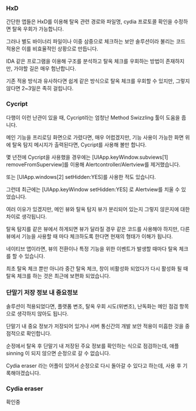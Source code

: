 ### HxD

간단한 앱들은 HxD를 이용해 탈옥 관련 경로와 파일명, cydia 프로토콜 확인을 수정하면 탈옥 우회가 가능합니다.

그러나 별도 바이너리 파일이나 이중 삼중으로 체크하는 보안 솔루션이라 불리는 코드 적용은 이를 비효율적인 상황으로 만듭니다.

IDA 같은 프로그램을 이용해 구조를 분석하고 탈옥 체크를 우회하는 방법이 존재하지만, 가야할 길은 매우 험난합니다.

기존 적용 방식과 유사하다면 쉽게 같은 방식으로 탈옥 체크를 우회할 수 있지만, 그렇지 않다면 2~3일은 족히 걸립니다.

### Cycript

다행이 이런 난관이 있을 때, Cycript라는 엄청난 Method Swizzling 툴이 도움을 줍니다.

메인 기능을 프리로딩 화면으로 가렸다면, 매우 어렵겠지만, 기능 사용이 가능한 화면 위에 탈옥 탐지 메시지가 출력된다면, Cycript를 사용해 볼만 합니다.

몇 년전에 Cycript을 사용했을 경우에는 [UIApp.keyWindow.subviews[1] removeFromSuperview]를 이용해 Alertcontroller/Alertview를 제거했습니다.

또는 [UIApp.windows[2] setHidden:YES]를 사용한 적도 있습니다.

그런데 최근에는 [UIApp.keyWindow setHidden:YES] 로 Alertview를 치울 수 있었습니다.

여러 이유가 있겠지만, 메인 뷰와 탈옥 탐지 뷰가 분리되어 있는지 그렇지 않은지에 대한 차이로 생각됩니다.

탈옥 탐지를 같은 뷰에서 하게되면 뷰가 달라질 경우 같은 코드를 사용해야 하지만, 다른 뷰에서 기능을 사용할 때 마다 체크하도록 한다면 현재의 형태가 이해가 됩니다.

네이티브 앱이라면, 뷰의 전환이나 특정 기능을 위한 이벤트가 발생할 때마다 탈옥 체크를 할 수 있습니다.

최초 탈옥 체크 뿐만 아니라 중간 탈옥 체크, 창이 비활성화 되었다가 다시 활성화 될 때 탈옥 체크를 하는 것은 최근에 보편화 되었습니다.

### 단말기 저장 정보 내 중요정보

솔루션이 적용되었다면, 플랫폼 변조, 탈옥 우회 시도(위변조), 난독화는 메인 점검 항목으로 생각하지 않아도 됩니다.

단말기 내 중요 정보가 저장되어 있거나 서버 통신간의 개발 보안 적용이 미흡한 것을 중점적으로 확인합니다.

순정에서 탈옥 후 단말기 내 저장된 주요 정보를 확인하는 식으로 점검하는데, 애플 sinning 이 되지 않으면 순정으로 갈 수 없습니다.

Cydia eraser 라는 어플이 있어서 순정으로 다시 돌아갈 수 있다고 하는데, 사용 후 기록해야겠습니다.

### Cydia eraser

확인중
